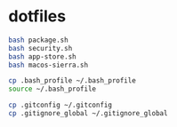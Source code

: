 # dotfiles

```bash
bash package.sh
bash security.sh
bash app-store.sh
bash macos-sierra.sh
```

```bash
cp .bash_profile ~/.bash_profile
source ~/.bash_profile
```

```bash
cp .gitconfig ~/.gitconfig
cp .gitignore_global ~/.gitignore_global
```
